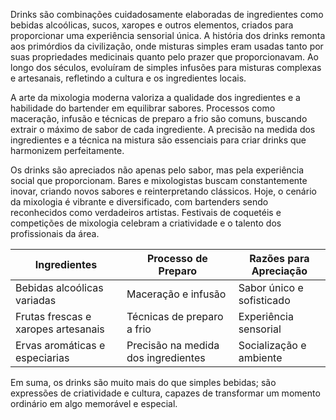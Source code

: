 Drinks são combinações cuidadosamente elaboradas de ingredientes como bebidas alcoólicas, sucos, xaropes e outros elementos, criados para proporcionar uma experiência sensorial única. A história dos drinks remonta aos primórdios da civilização, onde misturas simples eram usadas tanto por suas propriedades medicinais quanto pelo prazer que proporcionavam. Ao longo dos séculos, evoluíram de simples infusões para misturas complexas e artesanais, refletindo a cultura e os ingredientes locais.

A arte da mixologia moderna valoriza a qualidade dos ingredientes e a habilidade do bartender em equilibrar sabores. Processos como maceração, infusão e técnicas de preparo a frio são comuns, buscando extrair o máximo de sabor de cada ingrediente. A precisão na medida dos ingredientes e a técnica na mistura são essenciais para criar drinks que harmonizem perfeitamente.

Os drinks são apreciados não apenas pelo sabor, mas pela experiência social que proporcionam. Bares e mixologistas buscam constantemente inovar, criando novos sabores e reinterpretando clássicos. Hoje, o cenário da mixologia é vibrante e diversificado, com bartenders sendo reconhecidos como verdadeiros artistas. Festivais de coquetéis e competições de mixologia celebram a criatividade e o talento dos profissionais da área.

|Ingredientes|Processo de Preparo|Razões para Apreciação|
|---|---|---|
|Bebidas alcoólicas variadas|Maceração e infusão|Sabor único e sofisticado|
|Frutas frescas e xaropes artesanais|Técnicas de preparo a frio|Experiência sensorial|
|Ervas aromáticas e especiarias|Precisão na medida dos ingredientes|Socialização e ambiente|

Em suma, os drinks são muito mais do que simples bebidas; são expressões de criatividade e cultura, capazes de transformar um momento ordinário em algo memorável e especial.